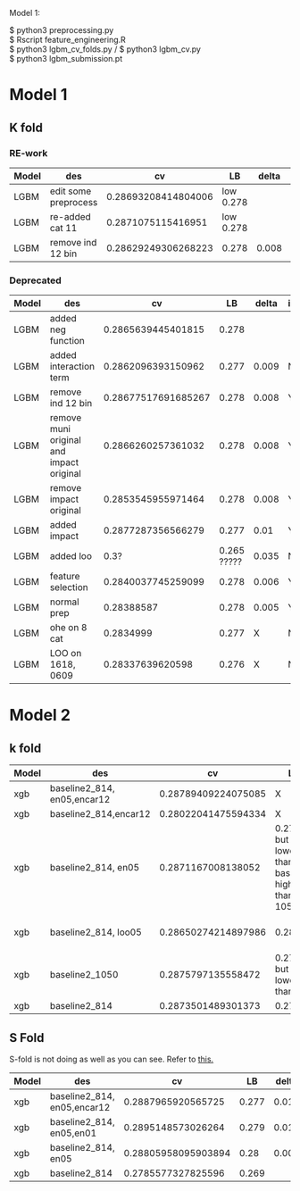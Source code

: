 Model 1: 

$ python3 preprocessing.py 
<br>
$ Rscript feature_engineering.R
<br>
$ python3 lgbm_cv_folds.py / $ python3 lgbm_cv.py 
<br>
$ python3 lgbm_submission.pt
# Model 1 

## K fold 

### RE-work 
Model | des| cv | LB |  delta | implemented? 
--- | --- | --- | --- | --- | ---
LGBM | edit some preprocess | 0.28693208414804006  | low 0.278 |  | compare with ind12
LGBM | re-added cat 11 |  0.2871075115416951 | low 0.278 |  | compare with ind12
LGBM | remove ind 12 bin | 0.28629249306268223 | 0.278 | 0.008 | baseline2 

### Deprecated
Model | des| cv | LB |  delta | implemented? 
--- | --- | --- | --- | --- | ---
LGBM | added neg function | 0.2865639445401815  | 0.278  |   | 
LGBM | added interaction term | 0.2862096393150962 | 0.277 | 0.009  | N
LGBM | remove ind 12 bin | 0.28677517691685267 | 0.278 | 0.008 | Y 
LGBM | remove muni original and impact original |  0.2866260257361032 | 0.278 | 0.008 | Y
LGBM | remove impact original | 0.2853545955971464  | 0.278 | 0.008 | Y 
LGBM | added impact | 0.2877287356566279  | 0.277 | 0.01 | Y
LGBM | added loo | 0.3? | 0.265 ????? | 0.035 | N
LGBM | feature selection |  0.2840037745259099 | 0.278 | 0.006 | Y
LGBM | normal prep | 0.28388587 | 0.278 | 0.005 | Y
LGBM | ohe on 8 cat |  0.2834999 | 0.277 | X | N
LGBM | LOO on 1618, 0609 | 0.28337639620598 | 0.276 | X | N 


# Model 2 

## k fold 

Model | des| cv | LB |  delta | implemented? 
--- | --- | --- | --- | --- | ---
xgb | baseline2_814, en05,encar12 |  0.28789409224075085  | X  | X | N
xgb | baseline2_814,encar12 |   0.28022041475594334  | X  | X | N
xgb | baseline2_814, en05  | 0.2871167008138052   | 0.279 but lower than baseline, higher than 1050  |   | N 
xgb | baseline2_814, loo05  | 0.28650274214897986  | 0.28   |   | N, overfit. inverse movement 
xgb | baseline2_1050  |  0.2875797135558472 | 0.279 but lower than V   |   | N
xgb | baseline2_814  | 0.2873501489301373  | 0.279   |   | Y 

## S Fold

S-fold is not doing as well as you can see. Refer to [this.](https://www.kaggle.com/c/porto-seguro-safe-driver-prediction/discussion/41037)

Model | des| cv | LB |  delta | implemented? 
--- | --- | --- | --- | --- | ---
xgb | baseline2_814, en05,encar12 |  0.2887965920565725  | 0.277  | 0.01 | N
xgb | baseline2_814, en05,en01 |  0.2895148573026264   | 0.279  | 0.01 | N
xgb | baseline2_814, en05 | 0.28805958095903894   | 0.28  | 0.008 | Y
xgb | baseline2_814  |  0.2785577327825596 | 0.269  |   |  X
